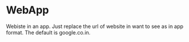# WebApp
Webiste in an app.
Just replace the url of website in want to see as in app format. The default is google.co.in.

